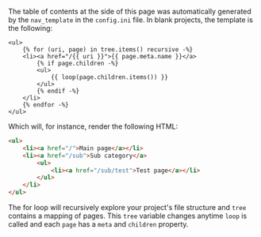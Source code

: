 [order]:       # (5)
[name]:        # (Table of Contents)
[description]: # (Automatically generated table of contents)

The table of contents at the side of this page was automatically generated by the `nav_template` in the `config.ini` file.
In blank projects, the template is the following:
```jinja
<ul>
    {% for (uri, page) in tree.items() recursive -%}
    <li><a href="/{{ uri }}">{{ page.meta.name }}</a>
        {% if page.children -%}
        <ul>
            {{ loop(page.children.items()) }}
        </ul>
        {% endif -%}
    </li>
    {% endfor -%}
</ul>
```

Which will, for instance, render the following HTML:
```html
<ul>
    <li><a href="/">Main page</a></li>
    <li><a href="/sub">Sub category</a>
        <ul>
            <li><a href="/sub/test">Test page</a></li>
        </ul>
    </li>
</ul>
```

The for loop will recursively explore your project's file structure and `tree` contains a mapping of pages.
This `tree` variable changes anytime `loop` is called and each `page` has a `meta` and `children` property.
